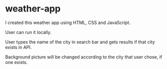 # weather-app
 
I created this weather app using HTML, CSS and JavaScript. 

User can run it locally.

User types the name of the city in search bar and gets results if that city exists in API.

Background picture will be changed according to the city that user chose, if one exists.
